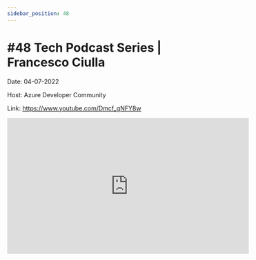 ```yaml
---
sidebar_position: 48
---
```


# #48 Tech Podcast Series | Francesco Ciulla

Date: 04-07-2022

Host: Azure Developer Community

Link: https://www.youtube.com/Dmcf_gNFY8w

<iframe width="560" height="315" src="https://www.youtube.com/embed/Dmcf_gNFY8w" title="YouTube video player" frameborder="0" allow="accelerometer; autoplay; clipboard-write; encrypted-media; gyroscope; picture-in-picture; web-share" allowfullscreen></iframe>